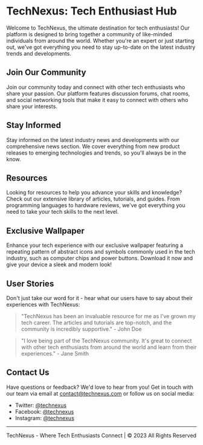 <!--font:Poppins-->

# TechNexus: Tech Enthusiast Hub

Welcome to TechNexus, the ultimate destination for tech enthusiasts! Our platform is designed to bring together a community of like-minded individuals from around the world. Whether you're an expert or just starting out, we've got everything you need to stay up-to-date on the latest industry trends and developments.

## Join Our Community

Join our community today and connect with other tech enthusiasts who share your passion. Our platform features discussion forums, chat rooms, and social networking tools that make it easy to connect with others who share your interests.

## Stay Informed

Stay informed on the latest industry news and developments with our comprehensive news section. We cover everything from new product releases to emerging technologies and trends, so you'll always be in the know.

## Resources

Looking for resources to help you advance your skills and knowledge? Check out our extensive library of articles, tutorials, and guides. From programming languages to hardware reviews, we've got everything you need to take your tech skills to the next level.

## Exclusive Wallpaper

Enhance your tech experience with our exclusive wallpaper featuring a repeating pattern of abstract icons and symbols commonly used in the tech industry, such as computer chips and power buttons. Download it now and give your device a sleek and modern look!

## User Stories

Don't just take our word for it - hear what our users have to say about their experiences with TechNexus:

> "TechNexus has been an invaluable resource for me as I've grown my tech career. The articles and tutorials are top-notch, and the community is incredibly supportive." - John Doe

> "I love being part of the TechNexus community. It's great to connect with other tech enthusiasts from around the world and learn from their experiences." - Jane Smith

## Contact Us

Have questions or feedback? We'd love to hear from you! Get in touch with our team via email at [contact@technexus.com](mailto:contact@technexus.com) or follow us on social media:

- Twitter: [@technexus](#)
- Facebook: [@technexus](#)
- Instagram: [@technexus](#)

---

TechNexus - Where Tech Enthusiasts Connect | © 2023 All Rights Reserved

<!--

Write me content for website with wallpaper which alt text is:

"A wallpaper with a repeating pattern of abstract icons and symbols commonly used in the tech industry, such as computer chips and power buttons."

The name/title of the page should not be 1:1 copy of the alt text but rather a real content of the website which is using this wallpaper.

- Use markdown format 
- Start with heading
- Heading should be short and concise
- The content should look like a real website 
- The website should not be about the wallpaper, wallpaper is just a related background
- Heading should be contain work "wallpaper" or "background"
- Include real sections like references, contact, user stories, etc. use things relevant to the page purpose.
- Feel free to use structure like headings, bullets, numbering, blockquotes, paragraphs, horizontal lines, etc.
- You can use formatting like bold or _italic_
- You can include UTF-8 emojis
- Links should be only #hash anchors (and you can refer to the document itself)
- Do not include images


---


# TechConnect: Connecting Tech Enthusiasts Worldwide

Welcome to TechConnect, the ultimate destination for tech enthusiasts worldwide! Our platform is designed to bring together like-minded individuals who share a passion for all things tech. Whether you're a seasoned pro or just starting out, we've got everything you need to stay up-to-date on the latest industry trends and developments.

## Join Our Community

Join our community of tech enthusiasts today and start connecting with other like-minded individuals from around the world. Our platform features a variety of discussion forums, chat rooms, and social networking tools that make it easy to connect with others who share your interests.

## Stay Informed

Stay informed on the latest industry news and developments with our comprehensive news section. We cover everything from new product releases to emerging technologies and trends, so you'll always be in the know.

## Resources

Looking for resources to help you advance your skills and knowledge? Check out our extensive library of articles, tutorials, and guides. From programming languages to hardware reviews, we've got everything you need to take your tech skills to the next level.

## Wallpaper

Enhance your tech experience with our exclusive wallpaper featuring a repeating pattern of abstract icons and symbols commonly used in the tech industry, such as computer chips and power buttons. Download it now and give your device a sleek and modern look!

## User Stories

Don't just take our word for it - hear what our users have to say about their experiences with TechConnect:

> "I love being part of the TechConnect community. It's great to connect with other tech enthusiasts from around the world and learn from their experiences." - John Doe

> "TechConnect has been an invaluable resource for me as I've grown my tech career. The articles and tutorials are top-notch, and the community is incredibly supportive." - Jane Smith

## Contact Us

Have questions or feedback? We'd love to hear from you! Get in touch with our team via email at [contact@techconnect.com](mailto:contact@techconnect.com) or follow us on social media:

- Twitter: [@techconnect](#)
- Facebook: [@techconnect](#)
- Instagram: [@techconnect](#)

---

TechConnect - Connecting Tech Enthusiasts Worldwide | © 2023 All Rights Reserved


---


Heading is too long, rewrite whole content.


---


# TechConnect: Your Ultimate Destination for All Things Tech

Welcome to TechConnect, the one-stop-shop for all your tech needs! Our platform is designed to bring together a community of tech enthusiasts from around the world. Whether you're an expert or just starting out, we've got everything you need to stay up-to-date on the latest industry trends and developments.

## Join Our Community

Join our community today and connect with like-minded individuals who share your passion for tech. Our platform features discussion forums, chat rooms, and social networking tools that make it easy to connect with others who share your interests.

## Stay Informed

Stay informed on the latest industry news and developments with our comprehensive news section. We cover everything from new product releases to emerging technologies and trends, so you'll always be in the know.

## Resources

Looking for resources to help you advance your skills and knowledge? Check out our extensive library of articles, tutorials, and guides. From programming languages to hardware reviews, we've got everything you need to take your tech skills to the next level.

## Exclusive Wallpaper

Enhance your tech experience with our exclusive wallpaper featuring a repeating pattern of abstract icons and symbols commonly used in the tech industry, such as computer chips and power buttons. Download it now and give your device a sleek and modern look!

## User Stories

Don't just take our word for it - hear what our users have to say about their experiences with TechConnect:

> "I love being part of the TechConnect community. It's great to connect with other tech enthusiasts from around the world and learn from their experiences." - John Doe

> "TechConnect has been an invaluable resource for me as I've grown my tech career. The articles and tutorials are top-notch, and the community is incredibly supportive." - Jane Smith

## Contact Us

Have questions or feedback? We'd love to hear from you! Get in touch with our team via email at [contact@techconnect.com](mailto:contact@techconnect.com) or follow us on social media:

- Twitter: [@techconnect](#)
- Facebook: [@techconnect](#)
- Instagram: [@techconnect](#)

---

TechConnect - Your Ultimate Destination for All Things Tech | © 2023 All Rights Reserved


---


Heading is too long, rewrite whole content.


---


# TechHub: Your Hub for All Things Tech

Welcome to TechHub, your ultimate hub for all things tech! Our platform is designed to bring together a community of tech enthusiasts from around the world. Whether you're an expert or just starting out, we've got everything you need to stay up-to-date on the latest industry trends and developments.

## Join Our Community

Join our community today and connect with like-minded individuals who share your passion for tech. Our platform features discussion forums, chat rooms, and social networking tools that make it easy to connect with others who share your interests.

## Stay Informed

Stay informed on the latest industry news and developments with our comprehensive news section. We cover everything from new product releases to emerging technologies and trends, so you'll always be in the know.

## Resources

Looking for resources to help you advance your skills and knowledge? Check out our extensive library of articles, tutorials, and guides. From programming languages to hardware reviews, we've got everything you need to take your tech skills to the next level.

## Exclusive Wallpaper

Enhance your tech experience with our exclusive wallpaper featuring a repeating pattern of abstract icons and symbols commonly used in the tech industry, such as computer chips and power buttons. Download it now and give your device a sleek and modern look!

## User Stories

Don't just take our word for it - hear what our users have to say about their experiences with TechHub:

> "TechHub has been my go-to source for all things tech. The community is incredibly supportive and I've learned so much from the articles and tutorials." - John Doe

> "I love being part of the TechHub community. It's great to connect with other tech enthusiasts from around the world and learn from their experiences." - Jane Smith

## Contact Us

Have questions or feedback? We'd love to hear from you! Get in touch with our team via email at [contact@techhub.com](mailto:contact@techhub.com) or follow us on social media:

- Twitter: [@techhub](#)
- Facebook: [@techhub](#)
- Instagram: [@techhub](#)

---

TechHub - Your Hub for All Things Tech | © 2023 All Rights Reserved


---


Heading is too long, rewrite whole content.


---


# TechNexus: Where Tech Enthusiasts Connect

Welcome to TechNexus, the ultimate destination for tech enthusiasts! Our platform is designed to bring together a community of like-minded individuals from around the world. Whether you're an expert or just starting out, we've got everything you need to stay up-to-date on the latest industry trends and developments.

## Join Our Community

Join our community today and connect with other tech enthusiasts who share your passion. Our platform features discussion forums, chat rooms, and social networking tools that make it easy to connect with others who share your interests.

## Stay Informed

Stay informed on the latest industry news and developments with our comprehensive news section. We cover everything from new product releases to emerging technologies and trends, so you'll always be in the know.

## Resources

Looking for resources to help you advance your skills and knowledge? Check out our extensive library of articles, tutorials, and guides. From programming languages to hardware reviews, we've got everything you need to take your tech skills to the next level.

## Exclusive Wallpaper

Enhance your tech experience with our exclusive wallpaper featuring a repeating pattern of abstract icons and symbols commonly used in the tech industry, such as computer chips and power buttons. Download it now and give your device a sleek and modern look!

## User Stories

Don't just take our word for it - hear what our users have to say about their experiences with TechNexus:

> "TechNexus has been an invaluable resource for me as I've grown my tech career. The articles and tutorials are top-notch, and the community is incredibly supportive." - John Doe

> "I love being part of the TechNexus community. It's great to connect with other tech enthusiasts from around the world and learn from their experiences." - Jane Smith

## Contact Us

Have questions or feedback? We'd love to hear from you! Get in touch with our team via email at [contact@technexus.com](mailto:contact@technexus.com) or follow us on social media:

- Twitter: [@technexus](#)
- Facebook: [@technexus](#)
- Instagram: [@technexus](#)

---

TechNexus - Where Tech Enthusiasts Connect | © 2023 All Rights Reserved


---


Write me a Google font which is best fitting for the website.

Pick from the list:
- Exo 2
- Montserrat
- Lobster
- Raleway
- Alegreya
- Inter
- Orbitron
- Great Vibes
- Poppins
- Futura
- Lato
- IBM Plex Sans
- Open Sans
- Playfair Display
- Barlow Condensed
- Dancing Script
- Roboto


Write just the font name nothing else.


---


Poppins

-->
